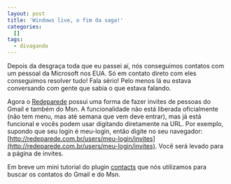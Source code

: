 ```yaml
--- 
layout: post
title: 'Windows live, o fim da saga!'
categories: 
  []
tags:
  - divagando
---
```



Depois da desgraça toda que eu passei aí, nós conseguimos contatos com um pessoal da Microsoft nos EUA. Só em contato direto com eles conseguimos resolver tudo! Fala sério! Pelo menos lá eu estava conversando com gente que sabia o que estava falando.

Agora o [Redeparede][rp] possui uma forma de fazer invites de pessoas do Gmail e também do Msn. A funcionalidade não está liberada oficialmente (não tem menu, mas até semana que vem deve entrar), mas já está funcional e vocês podem usar digitando diretamente na URL. Por exemplo, supondo que seu login é meu-login, então digite no seu navegador: [http://redeparede.com.br/users/meu-login/invites](http://redeparede.com.br/users/meu-login/invites). Você será levado para a página de invites. 

Em breve um mini tutorial do plugin [contacts][pi] que nós utilizamos para buscar os contatos do Gmail e do Msn.

[rp]: http://redeparede.com.br
[pi]: http://github.com/mislav/contacts/tree/master


